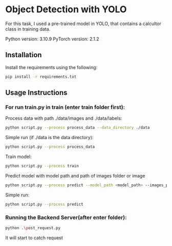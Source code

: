 # Object Detection with YOLO
For this task, I used a pre-trained model in YOLO, that contains a calcultor class in training data.

Python version: 3.10.9
PyTorch version: 2.1.2

## Installation
Install the requirements using the following:
```bash
pip install -r requirements.txt
```

## Usage Instructions
### For run train.py in train (enter train folder first):

Process data with path ./data/images and ./data/labels:
```bash
python script.py --process process_data --data_directory ./data
```
Simple run (if ./data is the data directory):
```bash
python script.py --process process_data
```

Train model:
```bash
python script.py --process train
```
Predict model with model path and path of images folder or image
```bash
python script.py --process predict --model_path <model_path> --images_path <images_path>
```
Simple run:
```bash
python script.py --process predict
```

### Running the Backend Server(after enter folder):
```bash
python .\post_request.py
```
It will start to catch request
